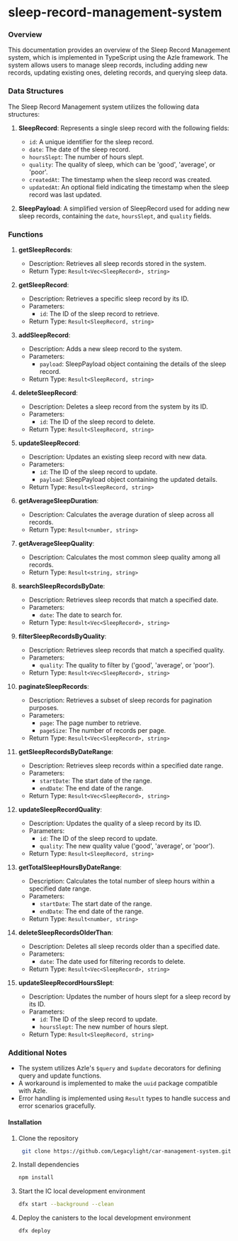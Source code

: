 # sleep-record-management-system

### Overview
This documentation provides an overview of the Sleep Record Management system, which is implemented in TypeScript using the Azle framework. The system allows users to manage sleep records, including adding new records, updating existing ones, deleting records, and querying sleep data.

### Data Structures
The Sleep Record Management system utilizes the following data structures:

1. **SleepRecord**: Represents a single sleep record with the following fields:
   - `id`: A unique identifier for the sleep record.
   - `date`: The date of the sleep record.
   - `hoursSlept`: The number of hours slept.
   - `quality`: The quality of sleep, which can be 'good', 'average', or 'poor'.
   - `createdAt`: The timestamp when the sleep record was created.
   - `updatedAt`: An optional field indicating the timestamp when the sleep record was last updated.

2. **SleepPayload**: A simplified version of SleepRecord used for adding new sleep records, containing the `date`, `hoursSlept`, and `quality` fields.

### Functions

1. **getSleepRecords**:
   - Description: Retrieves all sleep records stored in the system.
   - Return Type: `Result<Vec<SleepRecord>, string>`

2. **getSleepRecord**:
   - Description: Retrieves a specific sleep record by its ID.
   - Parameters:
     - `id`: The ID of the sleep record to retrieve.
   - Return Type: `Result<SleepRecord, string>`

3. **addSleepRecord**:
   - Description: Adds a new sleep record to the system.
   - Parameters:
     - `payload`: SleepPayload object containing the details of the sleep record.
   - Return Type: `Result<SleepRecord, string>`

4. **deleteSleepRecord**:
   - Description: Deletes a sleep record from the system by its ID.
   - Parameters:
     - `id`: The ID of the sleep record to delete.
   - Return Type: `Result<SleepRecord, string>`

5. **updateSleepRecord**:
   - Description: Updates an existing sleep record with new data.
   - Parameters:
     - `id`: The ID of the sleep record to update.
     - `payload`: SleepPayload object containing the updated details.
   - Return Type: `Result<SleepRecord, string>`

6. **getAverageSleepDuration**:
   - Description: Calculates the average duration of sleep across all records.
   - Return Type: `Result<number, string>`

7. **getAverageSleepQuality**:
   - Description: Calculates the most common sleep quality among all records.
   - Return Type: `Result<string, string>`

8. **searchSleepRecordsByDate**:
   - Description: Retrieves sleep records that match a specified date.
   - Parameters:
     - `date`: The date to search for.
   - Return Type: `Result<Vec<SleepRecord>, string>`

9. **filterSleepRecordsByQuality**:
   - Description: Retrieves sleep records that match a specified quality.
   - Parameters:
     - `quality`: The quality to filter by ('good', 'average', or 'poor').
   - Return Type: `Result<Vec<SleepRecord>, string>`

10. **paginateSleepRecords**:
    - Description: Retrieves a subset of sleep records for pagination purposes.
    - Parameters:
      - `page`: The page number to retrieve.
      - `pageSize`: The number of records per page.
    - Return Type: `Result<Vec<SleepRecord>, string>`

11. **getSleepRecordsByDateRange**:
    - Description: Retrieves sleep records within a specified date range.
    - Parameters:
      - `startDate`: The start date of the range.
      - `endDate`: The end date of the range.
    - Return Type: `Result<Vec<SleepRecord>, string>`

12. **updateSleepRecordQuality**:
    - Description: Updates the quality of a sleep record by its ID.
    - Parameters:
      - `id`: The ID of the sleep record to update.
      - `quality`: The new quality value ('good', 'average', or 'poor').
    - Return Type: `Result<SleepRecord, string>`

13. **getTotalSleepHoursByDateRange**:
    - Description: Calculates the total number of sleep hours within a specified date range.
    - Parameters:
      - `startDate`: The start date of the range.
      - `endDate`: The end date of the range.
    - Return Type: `Result<number, string>`

14. **deleteSleepRecordsOlderThan**:
    - Description: Deletes all sleep records older than a specified date.
    - Parameters:
      - `date`: The date used for filtering records to delete.
    - Return Type: `Result<Vec<SleepRecord>, string>`

15. **updateSleepRecordHoursSlept**:
    - Description: Updates the number of hours slept for a sleep record by its ID.
    - Parameters:
      - `id`: The ID of the sleep record to update.
      - `hoursSlept`: The new number of hours slept.
    - Return Type: `Result<SleepRecord, string>`

### Additional Notes
- The system utilizes Azle's `$query` and `$update` decorators for defining query and update functions.
- A workaround is implemented to make the `uuid` package compatible with Azle.
- Error handling is implemented using `Result` types to handle success and error scenarios gracefully.

#### Installation

1. Clone the repository

   ```bash
    git clone https://github.com/Legacylight/car-management-system.git
    ```

2. Install dependencies

    ```bash
    npm install
    ```

3. Start the IC local development environment

    ```bash
    dfx start --background --clean
    ```

4. Deploy the canisters to the local development environment

    ```bash
    dfx deploy
    ```